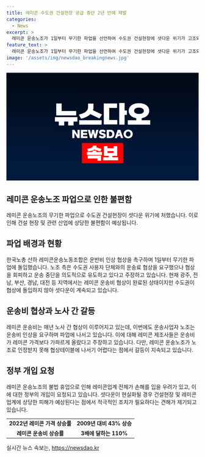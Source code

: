 ```yaml
---
title: 레미콘 수도권 건설현장 공급 중단 2년 만에 재발
categories:
  - News
excerpt: >
  레미콘 운송노조가 1일부터 무기한 파업을 선언하여 수도권 건설현장에 셧다운 위기가 고조되고 있습니다. 이는 운송비 협상이 난항을 겪고 있어 발생한 것으로, 전국 레미콘 물량의 절반가량을 차지하는 수도권이 아직 협상에 들어가지 않아 상황이 악화되고 있습니다. 이에 레미콘 운송사업자들은 정부의 개입을 요청하고 있으며, 노조가 노조지위를 인정받지 못한 상황에서 파업이 불법으로 간주될 우려도 제기되고 있습니다. 레미콘업계는 셧다운이 현실화 될 경우 건설현장에 눈덩이 같은 피해가 예상된다고 경고하고 있습니다.
feature_text: >
  레미콘 운송노조가 1일부터 무기한 파업을 선언하여 수도권 건설현장에 셧다운 위기가 고조되고 있습니다. 이는 운송비 협상이 난항을 겪고 있어 발생한 것으로, 전국 레미콘 물량의 절반가량을 차지하는 수도권이 아직 협상에 들어가지 않아 상황이 악화되고 있습니다. 이에 레미콘 운송사업자들은 정부의 개입을 요청하고 있으며, 노조가 노조지위를 인정받지 못한 상황에서 파업이 불법으로 간주될 우려도 제기되고 있습니다. 레미콘업계는 셧다운이 현실화 될 경우 건설현장에 눈덩이 같은 피해가 예상된다고 경고하고 있습니다.
image: '/assets/img/newsdao_breakingnews.jpg'
---
```


<p><img src="/assets/img/newsdao_breakingnews.jpg" alt="ranknews 속보" /></p>

<h2 data-ke-size="size26">레미콘 운송노조 파업으로 인한 불편함</h2>

<p data-ke-size="size16">레미콘 운송노조의 무기한 파업으로 수도권 건설현장이 셧다운 위기에 처했습니다. 이로 인해 건설 현장 및 관련 산업에 상당한 불편함이 예상됩니다.</p>

<h2 data-ke-size="size26">파업 배경과 현황</h2>

<p data-ke-size="size16">한국노총 산하 레미콘운송노동조합은 운반비 인상 협상을 촉구하며 1일부터 무기한 파업에 돌입했습니다. 노조 측은 수도권 사용자 단체와의 운송료 협상을 요구했으나 협상을 회피하고 운송 중단을 의도적으로 유도하고 있다고 주장하고 있습니다. 현재 광주, 전남, 부산, 경남, 대전 등 지역에서는 레미콘 운송비 협상이 완료된 상태이지만 수도권이 협상에 돌입하지 않아 셧다운이 계속되고 있습니다.</p>

<h2 data-ke-size="size26">운송비 협상과 노사 간 갈등</h2>

<p data-ke-size="size16">레미콘 운송비는 매년 노사 간 협상이 이루어지고 있는데, 이번에도 운송사업자 노조는 운송비 인상을 요구하며 파업에 나서고 있습니다. 이에 대해 레미콘 제조사들은 운송비가 레미콘 가격보다 가파르게 올랐다고 주장하고 있습니다. 다만, 레미콘 운송노조가 노조로 인정받지 못해 협상테이블에 나서기 어렵다는 점에서 갈등이 지속되고 있습니다.</p>

<h2 data-ke-size="size26">정부 개입 요청</h2>

<p data-ke-size="size16">레미콘 운송노조의 불법 휴업으로 인해 레미콘업계 전체가 손해를 입을 우려가 있고, 이에 대한 정부의 개입이 요청되고 있습니다. 셧다운이 현실화될 경우 건설현장 및 레미콘업계에 상당한 피해가 예상된다는 점에서 적극적인 조치가 필요하다는 견해가 제기되고 있습니다.</p>

<table>
    <tr>
        <td style="text-align: center; height: 17px;"><b>2022년 레미콘 가격 상승률</b></td>
        <td style="text-align: center; height: 17px;"><b>2009년 대비 43% 상승</b></td>
    </tr>
    <tr>
        <td style="text-align: center; height: 17px;"><b>레미콘 운송비 상승률</b></td>
        <td style="text-align: center; height: 17px;"><b>3배에 달하는 110%</b></td>
    </tr>
</table>
실시간 뉴스 속보는, <a href="https://newsdao.kr" rel="dofollow">https://newsdao.kr</a>


